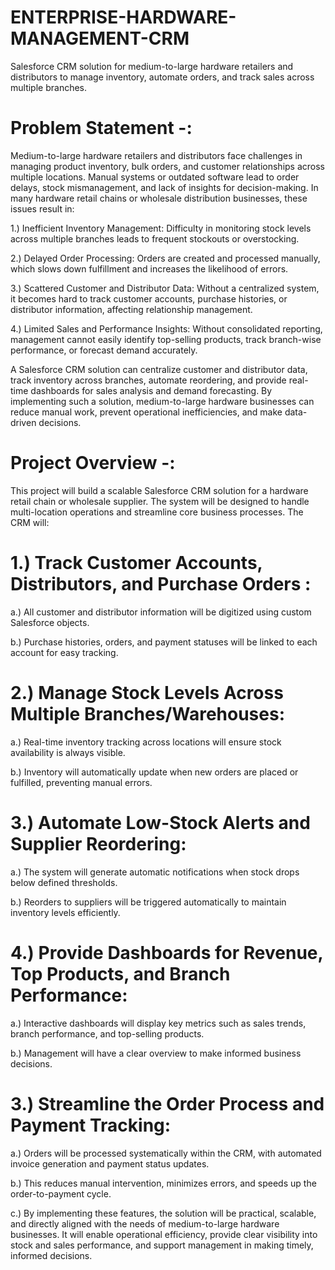 # ENTERPRISE-HARDWARE-MANAGEMENT-CRM
Salesforce CRM solution for medium-to-large hardware retailers and distributors to manage inventory, automate orders, and track sales across multiple branches.

# Problem Statement -:
Medium-to-large hardware retailers and distributors face challenges in managing product inventory, bulk orders, and customer relationships across multiple locations. Manual systems or outdated software lead to order delays, stock mismanagement, and lack of insights for decision-making. In many hardware retail chains or wholesale distribution businesses, these issues result in:

1.) Inefficient Inventory Management: Difficulty in monitoring stock levels across multiple branches leads to frequent stockouts or overstocking.

2.) Delayed Order Processing: Orders are created and processed manually, which slows down fulfillment and increases the likelihood of errors.

3.) Scattered Customer and Distributor Data: Without a centralized system, it becomes hard to track customer accounts, purchase histories, or distributor information, affecting relationship management.

4.) Limited Sales and Performance Insights: Without consolidated reporting, management cannot easily identify top-selling products, track branch-wise performance, or forecast demand accurately.

A Salesforce CRM solution can centralize customer and distributor data, track inventory across branches, automate reordering, and provide real-time dashboards for sales analysis and demand forecasting. By implementing such a solution, medium-to-large hardware businesses can reduce manual work, prevent operational inefficiencies, and make data-driven decisions.

# Project Overview -:
This project will build a scalable Salesforce CRM solution for a hardware retail chain or wholesale supplier. The system will be designed to handle multi-location operations and streamline core business processes. The CRM will:

# 1.) Track Customer Accounts, Distributors, and Purchase Orders :
a.) All customer and distributor information will be digitized using custom Salesforce objects.  

b.) Purchase histories, orders, and payment statuses will be linked to each account for easy tracking.

# 2.) Manage Stock Levels Across Multiple Branches/Warehouses:
a.) Real-time inventory tracking across locations will ensure stock availability is always visible.

b.) Inventory will automatically update when new orders are placed or fulfilled, preventing manual errors.

# 3.) Automate Low-Stock Alerts and Supplier Reordering:
a.) The system will generate automatic notifications when stock drops below defined thresholds.

b.) Reorders to suppliers will be triggered automatically to maintain inventory levels efficiently.

# 4.) Provide Dashboards for Revenue, Top Products, and Branch Performance:
a.) Interactive dashboards will display key metrics such as sales trends, branch performance, and top-selling products.

b.) Management will have a clear overview to make informed business decisions.

# 3.) Streamline the Order Process and Payment Tracking:
a.) Orders will be processed systematically within the CRM, with automated invoice generation and payment status updates.

b.) This reduces manual intervention, minimizes errors, and speeds up the order-to-payment cycle.

c.) By implementing these features, the solution will be practical, scalable, and directly aligned with the needs of medium-to-large hardware businesses. It will enable operational efficiency, provide clear visibility into stock and sales performance, and support management in making timely, informed decisions.
